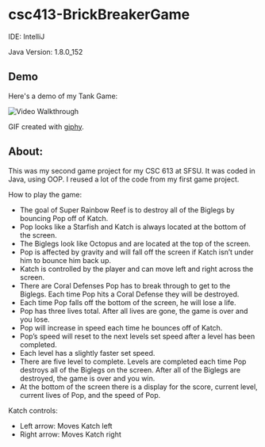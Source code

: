 # csc413-BrickBreakerGame

IDE: IntelliJ

Java Version: 1.8.0_152

## Demo 

Here's a demo of my Tank Game:

<img src='https://media.giphy.com/media/ZCYNRQ6vWJziDoG1NW/giphy.gif' width='' alt='Video Walkthrough' />

GIF created with [giphy](https://giphy.com).

## About:

This was my second game project for my CSC 613 at SFSU. It was coded in Java, using OOP. I reused a lot of the code from my first game project.

How to play the game:

- The goal of Super Rainbow Reef is to destroy all of the Biglegs by bouncing Pop off of Katch.
- Pop looks like a Starfish and Katch is always located at the bottom of the screen.
- The Biglegs look like Octopus and are located at the top of the screen.
- Pop is affected by gravity and will fall off the screen if Katch isn’t under him to bounce him back up.
- Katch is controlled by the player and can move left and right across the screen. 
- There are Coral Defenses Pop has to break through to get to the Biglegs. Each time Pop hits a Coral Defense they will be destroyed. 
- Each time Pop falls off the bottom of the screen, he will lose a life. 
- Pop has three lives total. After all lives are gone, the game is over and you lose.
- Pop will increase in speed each time he bounces off of Katch.
- Pop’s speed will reset to the next levels set speed after a level has been completed.
- Each level has a slightly faster set speed.
- There are five level to complete. Levels are completed each time Pop destroys all of the Biglegs on the screen. After all of the Biglegs are destroyed, the game is over and you win.
- At the bottom of the screen there is a display for the score, current level, current lives of Pop, and the speed of Pop.

Katch controls:

- Left arrow: Moves Katch left
- Right arrow: Moves Katch right

